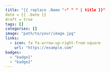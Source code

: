 ```yaml
---
title: "{{ replace .Name "-" " " | title }}"
date = {{ .Date }}
draft = true
tags: []
categories: []
image: "path/to/your/image.jpg"
links:
  - icon: fa fa-arrow-up-right-from-square
    url: "https://example.com"
badges:
  - "badge1"
  - "badge2"
---
```




